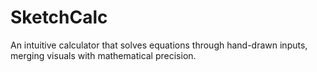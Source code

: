 # SketchCalc
 An intuitive calculator that solves equations through hand-drawn inputs, merging visuals with mathematical precision.
